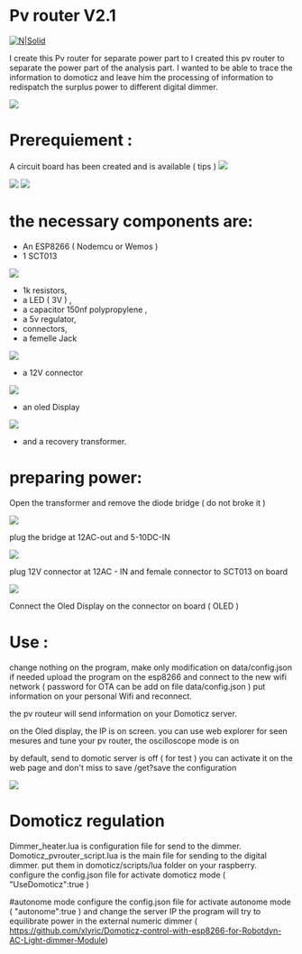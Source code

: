 # Pv router V2.1

[![N|Solid](https://cldup.com/dTxpPi9lDf.thumb.png)](https://nodesource.com/products/nsolid)

I create this Pv router for separate power part to I created this pv router to separate the power part of the analysis part. 
I wanted to be able to trace the information to domoticz and leave him the processing of information 
to redispatch the surplus power to different digital dimmer.

<img src="https://nsa40.casimages.com/img/2019/12/23/191223091410613885.png">

# Prerequiement : 
A circuit board has been created and is available ( tips ) 
<img src="https://nsa40.casimages.com/img/2019/09/05/190905103700235594.png">

<img src="https://nsa40.casimages.com/img/2019/08/22/190822020621726681.jpg">
                                                                           
<img src="https://nsa40.casimages.com/img/2019/08/22/190822020621896704.png">                                                                           

# the necessary components are: 
 - An ESP8266 ( Nodemcu or Wemos ) 
 - 1 SCT013

<img src="https://ae01.alicdn.com/kf/HTB1FVJSXEjrK1RkHFNRq6ySvpXaR/YHDC-30A-50A-100A-SCT013-Non-invasive-AC-Current-Sensor-Split-Core-Current-Transformer-New-sct013000.jpg_220x220xz.jpg">

 - 1k resistors, 
 - a LED ( 3V ) , 
 - a capacitor 150nf polypropylene , 
 - a 5v regulator, 
 - connectors, 
 - a femelle Jack 
<img src="https://ae01.alicdn.com/kf/HTB1f4P3aovrK1RjSszfq6xJNVXaj/2Pcs-Set-3-5MM-Audio-Jack-Socket-3-Pole-Black-Stereo-Solder-Panel-Mount-Gold-with.jpg_220x220xz.jpg">

 - a 12V connector
<img src="https://ae01.alicdn.com/kf/HTB1tgeJXsnrK1RkHFrdq6xCoFXa1/10Pcs-3A-12v-For-DC-Power-Supply-Jack-Socket-Female-Panel-Mount-Connector-5-5mm-2.jpg_220x220xz.jpg">

 - an oled Display 

<img src="https://ae01.alicdn.com/kf/HTB1uK6AX._rK1Rjy0Fcq6zEvVXac/0-96-inch-IIC-Serial-White-OLED-Display-Module-128X64-I2C-SSD1306-12864-LCD-Screen-Board.jpg_220x220xz.jpg">

 - and a recovery transformer. 

# preparing power: 
Open the transformer and remove the diode bridge ( do not broke it ) 

<img src ="https://nsa40.casimages.com/img/2019/06/14/190614104905615784.jpg">

plug the bridge at 12AC-out and 5-10DC-IN

<img src="https://nsa40.casimages.com/img/2019/06/14/190614104905866769.jpg">

plug 12V connector at 12AC - IN 
and female connector to SCT013 on board

<img src="https://nsa40.casimages.com/img/2019/06/14/190614104906116772.jpg">

Connect the Oled Display on the connector on board ( OLED ) 


# Use : 
change nothing on the program, make only modification on data/config.json if needed
upload the program on the esp8266 and connect to the new wifi network ( password for OTA can be add on file data/config.json ) put information on your personal Wifi and reconnect. 

the pv routeur will send information on your Domoticz server. 

on the Oled display, the IP is on screen. 
you can use web explorer for seen mesures and tune your pv router, 
the oscilloscope mode is on 

by default, send to domotic server is off ( for test ) you can activate it on the web page and don't miss to save /get?save the configuration 

<img src="https://nsa40.casimages.com/img/2019/07/11/190711093838371624.png">

# Domoticz regulation
Dimmer_heater.lua is configuration file for send to the dimmer. 
Domoticz_pvrouter_script.lua is the main file for sending to the digital dimmer. 
put them in domoticz/scripts/lua folder on your raspberry.
configure the config.json file for activate domoticz mode ( "UseDomoticz":true )

#autonome mode
configure the config.json file for activate autonome mode ( "autonome":true ) and change the server IP
the program will try to equilibrate power in the external numeric dimmer ( https://github.com/xlyric/Domoticz-control-with-esp8266-for-Robotdyn-AC-Light-dimmer-Module)





